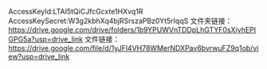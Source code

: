 AccessKeyId:LTAI5tQiCJfcGcxte1HXvq1R
AccessKeySecret:W3g2kbhXq4bjRSrszaPBz0Yt5rIqqS
文件夹链接：https://drive.google.com/drive/folders/1b9YPUWVnTDDpLhGTYF0sXiyhEPIGPG5a?usp=drive_link
文件链接：https://drive.google.com/file/d/1yJFl4VH78WMerNDXPav6bvrwuFZ9q1ob/view?usp=drive_link
